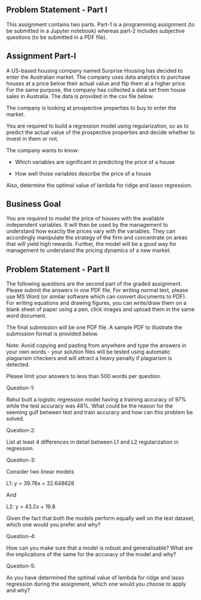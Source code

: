 ## Problem Statement - Part I
This assignment contains two parts. Part-1 is a programming assignment (to be submitted in a Jupyter notebook) whereas part-2 includes subjective questions (to be submitted in a PDF file). 

## Assignment Part-I
A US-based housing company named Surprise Housing has decided to enter the Australian market. The company uses data analytics to purchase houses at a price below their actual value and flip them at a higher price. For the same purpose, the company has collected a data set from house sales in Australia. The data is provided in the csv file below.

 

The company is looking at prospective properties to buy to enter the market.

You are required to build a regression model using regularization, so as to predict the actual value of the prospective properties and decide whether to invest in them or not.

 

The company wants to know:

  - Which variables are significant in predicting the price of a house

  - How well those variables describe the price of a house

 

Also, determine the optimal value of lambda for ridge and lasso regression.

 

## Business Goal 

 
You are required to model the price of houses with the available independent variables. It will then be used by the management to understand how exactly the prices vary with the variables. They can accordingly manipulate the strategy of the firm and concentrate on areas that will yield high rewards. Further, the model will be a good way for management to understand the pricing dynamics of a new market.

## Problem Statement - Part II

The following questions are the second part of the graded assignment. Please submit the answers in one PDF file. For writing normal text, please use MS Word (or similar software which can convert documents to PDF). For writing equations and drawing figures, you can write/draw them on a blank sheet of paper using a pen, click images and upload them in the same word document.

 

The final submission will be one PDF file. A sample PDF to illustrate the submission format is provided below.

 

Note: Avoid copying and pasting from anywhere and type the answers in your own words - your solution files will be tested using automatic plagiarism checkers and will attract a heavy penalty if plagiarism is detected.

 

Please limit your answers to less than 500 words per question.
 

 

Question-1:

Rahul built a logistic regression model having a training accuracy of 97% while the test accuracy was 48%. What could be the reason for the seeming gulf between test and train accuracy and how can this problem be solved.

 

Question-2:

List at least 4 differences in detail between L1 and L2 regularization in regression.

 

Question-3:

Consider two linear models

L1: y = 39.76x + 32.648628

And

L2: y = 43.2x + 19.8

Given the fact that both the models perform equally well on the test dataset, which one would you prefer and why?

 

Question-4:

How can you make sure that a model is robust and generalisable? What are the implications of the same for the accuracy of the model and why?

 

Question-5:

 

As you have determined the optimal value of lambda for ridge and lasso regression during the assignment, which one would you choose to apply and why?

 
